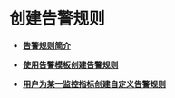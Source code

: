 # 创建告警规则<a name="ZH-CN_TOPIC_0145268515"></a>

-   **[告警规则简介](告警规则简介.md)**  

-   **[使用告警模板创建告警规则](使用告警模板创建告警规则.md)**  

-   **[用户为某一监控指标创建自定义告警规则](用户为某一监控指标创建自定义告警规则.md)**  


